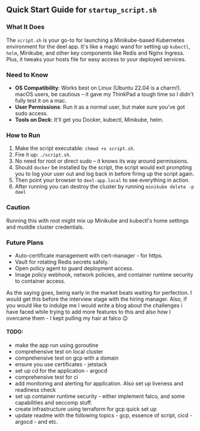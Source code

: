 ## Quick Start Guide for `startup_script.sh`

### What It Does
The `script.sh` is your go-to for launching a Minikube-based Kubernetes environment for the deel app. It's like a magic wand for setting up `kubectl`, `helm`, Minikube, and other key components like Redis and Nginx Ingress. Plus, it tweaks your hosts file for easy access to your deployed services.

### Need to Know
- **OS Compatibility**: Works best on Linux (Ubuntu 22.04 is a charm!). macOS users, be cautious – it gave my ThinkPad a tough time so I didn't fully test it on a mac.
- **User Permissions**: Run it as a normal user, but make sure you've got sudo access.
- **Tools on Deck**: It'll get you Docker, kubectl, Minikube, helm. 

### How to Run
1. Make the script executable: `chmod +x script.sh`.
2. Fire it up: `./script.sh`.
3. No need for root or direct sudo – it knows its way around permissions.
4. Should `docker` be installed by the script, the script would exit prompting you to log your user out and log back in before firing up the script again.
5. Then point your browser to `deel-app.local` to see everything in action.
6. After running you can destroy the cluster by running `minikube delete -p deel`

### Caution
Running this with root might mix up Minikube and kubectl's home settings and muddle cluster credentials. 

### Future Plans
- Auto-certificate management with cert-manager - for https.
- Vault for rotating Redis secrets safely.
- Open policy agent to guard deployment access.
- Image policy webhook, network policies, and container runtime security to container access.

As the saying goes, being early in the market beats waiting for perfection. I would get this before the interview stage with the hiring manager. Also, if you would like to indulge me I would write a blog about the challenges i have faced while trying to add more features to this and also how I overcame them - I kept pulling my hair at falco 😉

#### TODO:
* make the app run using goroutine
* comprehensive test on local cluster
* comprehensive test on gcp with a domain
* ensure you use certificates - jetstack
* set up cd for the application - argocd
* comprehensive test for ci
* add monitoring and alerting for application. Also set up liveness and readiness check
* set up container runtime security - either implement falco, and some capabilities and seccomp stuff.
* create infrastructure using terraform for gcp quick set up
* update readme with the following topics - gcp, essence of script, cicd - argocd - and etc.
